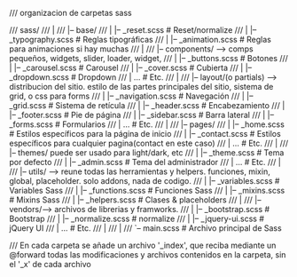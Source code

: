 /// organizacion de carpetas sass

/// sass/
/// |
/// |– base/
/// |   |– _reset.scss       # Reset/normalize
/// |   |– _typography.scss  # Reglas tipográficas
/// |   |– _animation.scss   # Reglas para animaciones si hay muchas
/// |
/// |– components/ --> comps pequeños, widgets, slider, loader, widget,
/// |   |– _buttons.scss     # Botones
/// |   |– _carousel.scss    # Carousel
/// |   |– _cover.scss       # Cubierta
/// |   |– _dropdown.scss    # Dropdown
/// |   …                    # Etc.
/// |
/// |– layout/(o partials)  --> distribucion del sitio. estilo de las partes principales del sitio, sistema de grid, o css para forms
/// |   |– _navigation.scss  # Navegación
/// |   |– _grid.scss        # Sistema de retícula
/// |   |– _header.scss      # Encabezamiento
/// |   |– _footer.scss      # Pie de página
/// |   |– _sidebar.scss     # Barra lateral
/// |   |– _forms.scss       # Formularios
/// |   …                    # Etc.
/// |
/// |– pages/
/// |   |– _home.scss        # Estilos específicos para la página de inicio
/// |   |– _contact.scss     # Estilos específicos para cualquier pagina(contact en  este caso)
/// |   …                    # Etc.
/// |
/// |– themes/ puede ser usado para light/dark, etc
/// |   |– _theme.scss       # Tema por defecto
/// |   |– _admin.scss       # Tema del administrador
/// |   …                    # Etc.
/// |
/// |– utils/ --> reune todas las herramientas y helpers. funciones, mixin, global, placeholder. solo addons, nada de codigo.
/// |   |– _variables.scss   # Variables Sass
/// |   |– _functions.scss   # Funciones Sass
/// |   |– _mixins.scss      # Mixins Sass
/// |   |– _helpers.scss     # Clases & placeholders
/// |
/// |– vendors/--> archivos de librerias y framworks.
/// |   |– _bootstrap.scss   # Bootstrap
/// |   |– _normalize.scss   # normalize
/// |   |– _jquery-ui.scss   # jQuery UI
/// |   …                    # Etc.
/// |
/// |
/// `– main.scss             # Archivo principal de Sass


/// En cada carpeta se añade un archivo '_index', que reciba mediante un @forward todas las modificaciones y archivos contenidos en la carpeta, sin el '_x' de cada archivo
